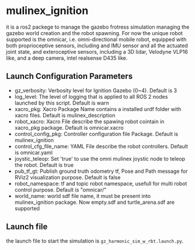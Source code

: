 # mulinex_ignition
it is a ros2 packege to manage the gazebo frotress simulation managing the gazebo world creation and the robot spawning.
For now the unique robot supported is the omnicar, i.e. omni-directional mobile robot, equipped with both proprioceptive sensors, including and IMU sensor and all the actuated joint state, and exteroceptive sensors, including a 3D lidar, Velodyne VLP16 like, and a deep camera, intel realsense D435 like.

## Launch Configuration Parameters

<ul>
    <li>gz_verbosity: Verbosity level for Ignition Gazebo (0~4). Default is 3</li>
    <li>log_level: The level of logging that is applied to all ROS 2 nodes launched by this script. Default is warn</li>
    <li>xacro_pkg: Xacro Package Name contains a installed urdf folder with xacro files. Default is  mulinex_description</li>
    <li>robot_xacro: Xacro File describe the spawing robot cointain in xacro_pkg package. Default is omnicar.xacro</li>
    <li>control_config_pkg: Controller configuration file Package. Default is mulinex_ignition</li>
    <li>control_cfg_file_name: YAML File describe the robot controllers. Default is omnicar.yaml</li>
    <li>joystic_teleop: Set 'true' to use the omni mulinex joystic node to teleop the robot. Default is true</li>
    <li>pub_tf_gt: Publish ground truth odometry tf, Pose and Path message for RViz2 visualization purpose. Default is false</li>
    <li>robot_namespace: tf and topic robot namespace, usefull for multi robot control purpose. Default is "omnicar/"</li>
    <li>world_name: world sdf file name, it must be present into mulinex_ignition package. Now empty.sdf and turtle_arena.sdf are supported</li>
</ul>

## Launch file 

the launch file to start the simulation is ` gz_harmonic_sim_w_rbt.launch.py `.